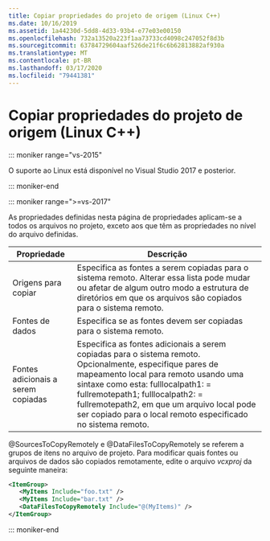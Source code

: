 ```yaml
---
title: Copiar propriedades do projeto de origem (Linux C++)
ms.date: 10/16/2019
ms.assetid: 1a44230d-5dd8-4d33-93b4-e77e03e00150
ms.openlocfilehash: 732a13520a223f1aa73733cd4098c247052f8d3b
ms.sourcegitcommit: 63784729604aaf526de21f6c6b62813882af930a
ms.translationtype: MT
ms.contentlocale: pt-BR
ms.lasthandoff: 03/17/2020
ms.locfileid: "79441381"
---
```

# <a name="copy-sources-project-properties-linux-c"></a>Copiar propriedades do projeto de origem (Linux C++)

::: moniker range="vs-2015"

O suporte ao Linux está disponível no Visual Studio 2017 e posterior.

::: moniker-end

::: moniker range=">=vs-2017"

As propriedades definidas nesta página de propriedades aplicam-se a todos os arquivos no projeto, exceto aos que têm as propriedades no nível do arquivo definidas.

| Propriedade | Descrição |
|--|--|
| Origens para copiar | Especifica as fontes a serem copiadas para o sistema remoto. Alterar essa lista pode mudar ou afetar de algum outro modo a estrutura de diretórios em que os arquivos são copiados para o sistema remoto. |
| Fontes de dados | Especifica se as fontes devem ser copiadas para o sistema remoto. |
| Fontes adicionais a serem copiadas | Especifica as fontes adicionais a serem copiadas para o sistema remoto. Opcionalmente, especifique pares de mapeamento local para remoto usando uma sintaxe como esta: fulllocalpath1: = fullremotepath1; fulllocalpath2: = fullremotepath2, em que um arquivo local pode ser copiado para o local remoto especificado no sistema remoto. |

@SourcesToCopyRemotely e @DataFilesToCopyRemotely se referem a grupos de itens no arquivo de projeto. Para modificar quais fontes ou arquivos de dados são copiados remotamente, edite o arquivo *vcxproj* da seguinte maneira:

```xml
<ItemGroup>
   <MyItems Include="foo.txt" />
   <MyItems Include="bar.txt" />
   <DataFilesToCopyRemotely Include="@(MyItems)" />
</ItemGroup>
```

::: moniker-end
